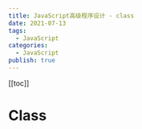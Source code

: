 ```yaml
---
title: JavaScript高级程序设计 - class
date: 2021-07-13
tags:
  - JavaScript
categories:
  - JavaScript
publish: true
---
```


[[toc]]

# Class